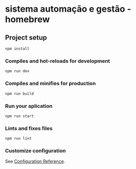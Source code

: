 # sistema automação e gestão - homebrew

## Project setup
```
npm install
```

### Compiles and hot-reloads for development
```
npm run dev
```

### Compiles and minifies for production
```
npm run build
```

### Run your aplication
```
npm run start
```

### Lints and fixes files
```
npm run lint
```

### Customize configuration
See [Configuration Reference](https://cli.vuejs.org/config/).

